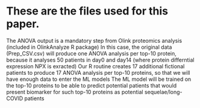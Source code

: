 # These are the files used for this paper.
The ANOVA output is a mandatory step from Olink proteomics analysis (included in OlinkAnalyze R package)
In this case, the original data (Prep_CSV.csv) will produce one ANOVA analysis per top-10 protein, because it analyses 50 patients in day0 and day14 (where protein differntial expression NPX is exracted)
Our R routine creates 17 additional fictional patients to produce 17 ANOVA analysis per top-10 proteins, so that we will have enough data to enter the ML models
The ML model will be trained on the top-10 proteins to be able to predict potential patients that would present biomarker for such top-10 proteins as potential sequelae/long-COVID patients
